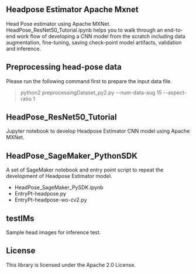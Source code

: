 ## Headpose Estimator Apache Mxnet

Head Pose estimator using Apache MXNet. HeadPose_ResNet50_Tutorial.ipynb helps you to walk through an end-to-end work flow of developing a CNN model from the scratch including data augmentation, fine-tuning, saving check-point model artifacts, validation and inference.

## Preprocessing head-pose data

Please run the following command first to prepare the input data file. 

> python2 preprocessingDataset_py2.py --num-data-aug 15 --aspect-ratio 1

## HeadPose_ResNet50_Tutorial

Jupyter notebook to develop Headpose Estimator CNN model using Apache MXNet. 

## HeadPose_SageMaker_PythonSDK

A set of SageMaker notebook and entry point script to repeat the development of Headpose Estimator model. 

* HeadPose_SageMaker_PySDK.ipynb 
* EntryPt-headpose.py 
* EntryPt-headpose-wo-cv2.py

## testIMs

Sample head images for inference test. 

## License

This library is licensed under the Apache 2.0 License. 
